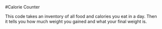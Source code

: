 #Calorie Counter

This code takes an inventory of all food and calories you eat in a day.  Then it tells you how much weight you gained and what your final weight is.
